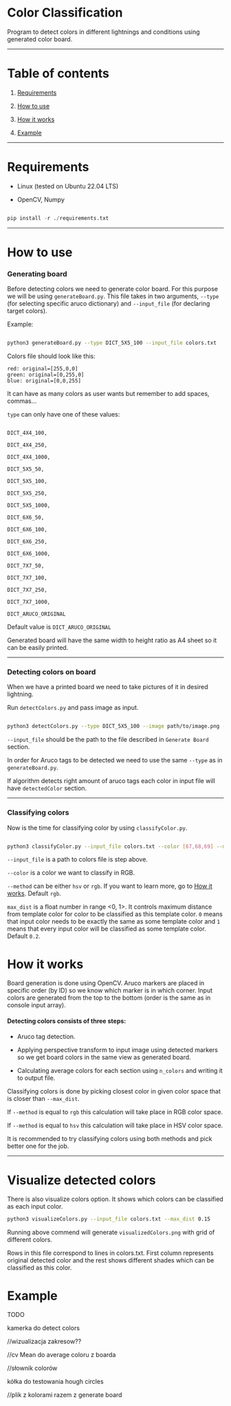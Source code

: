   
  

# Color Classification

  

Program to detect colors in different lightnings and conditions using generated color board.

  

---

  

# Table of contents

  

1. [Requirements](#requirements)

2. [How to use](#how-to-use)

3. [How it works](#how-it-works)

5. [Example](#example)

  
  

---

  

# Requirements <a name="requirements"></a>

  

- Linux (tested on Ubuntu 22.04 LTS)

  

- OpenCV, Numpy

```python

pip install -r ./requirements.txt

```

  

---

  

# How to use <a name="how-to-use"></a>

  

### Generating board

  

Before detecting colors we need to generate color board. For this purpose we will be using `generateBoard.py`. This file takes in two arguments, `--type` (for selecting specific aruco dictionary) and `--input_file` (for declaring target colors).


Example:

```bash

python3 generateBoard.py --type DICT_5X5_100 --input_file colors.txt

```

  

Colors file should look like this:

```
red: original=[255,0,0]
green: original=[0,255,0]
blue: original=[0,0,255]
```

It can have as many colors as user wants but remember to add spaces, commas...

  

`type` can only have one of these values:

  

```DICT_4X4_50,

DICT_4X4_100,

DICT_4X4_250,

DICT_4X4_1000,

DICT_5X5_50,

DICT_5X5_100,

DICT_5X5_250,

DICT_5X5_1000,

DICT_6X6_50,

DICT_6X6_100,

DICT_6X6_250,

DICT_6X6_1000,

DICT_7X7_50,

DICT_7X7_100,

DICT_7X7_250,

DICT_7X7_1000,

DICT_ARUCO_ORIGINAL

```

Default value is `DICT_ARUCO_ORIGINAL`

  

Generated board will have the same width to height ratio as A4 sheet so it can be easily printed.

  

---

  

### Detecting colors on board

  

When we have a printed board we need to take pictures of it in desired lightning.

  

Run `detectColors.py` and pass image as input.

  

```bash

python3 detectColors.py --type DICT_5X5_100 --image path/to/image.png --input_file colors.txt

```


  

`--input_file` should be the path to the file described in `Generate Board` section.

  

In order for Aruco tags to be detected we need to use the same `--type` as in `generateBoard.py`.

  

If algorithm detects right amount of aruco tags each color in input file will have `detectedColor` section.

  

---

  

### Classifying colors

  

Now is the time for classifying color by using `classifyColor.py`.

  

```bash

python3 classifyColor.py --input_file colors.txt --color [67,68,69] --method rgb --max_dist 0.3

```

  

`--input_file` is a path to colors file is step above.

  

`--color` is a color we want to classify in RGB.

  

`--method` can be either `hsv` or `rgb`. If you want to learn more, go to [How it works](#how-it-works). Default `rgb`.

  

`max_dist` is a float number in range <0, 1>. It controls maximum distance from template color for color to be classified as this template color. `0` means that input color needs to be exactly the same as some template color and `1` means that every input color will be classified as some template color. Default `0.2`.

  

# How it works <a name="how-it-works"></a>

  

Board generation is done using OpenCV. Aruco markers are placed in specific order (by ID) so we know which marker is in which corner. Input colors are generated from the top to the bottom (order is the same as in console input array).

  

#### Detecting colors consists of three steps:

- Aruco tag detection.

- Applying perspective transform to input image using detected markers so we get board colors in the same view as generated board.

- Calculating average colors for each section using `n_colors` and writing it to output file.

  

Classifying colors is done by picking closest color in given color space that is closer than `--max_dist`.

  

If `--method` is equal to `rgb` this calculation will take place in RGB color space.

If `--method` is equal to `hsv` this calculation will take place in HSV color space.

It is recommended to try classifying colors using both methods and pick better one for the job.

  

---


# Visualize detected colors

There is also visualize colors option. It shows which colors can be classified as each input color.

```bash
python3 visualizeColors.py --input_file colors.txt --max_dist 0.15
```
 
Running above commend will generate `visualizedColors.png` with grid of different colors. 

Rows in this file correspond to lines in colors.txt. First column represents original detected color and the rest shows different shades which can be classified as this color.
  

# Example <a name="example"></a>

  

TODO

  

kamerka do detect colors

//wizualizacja zakresow??

//cv Mean do average coloru z boarda

//słownik colorów

kółka do testowania hough circles

//plik z kolorami razem z generate board
